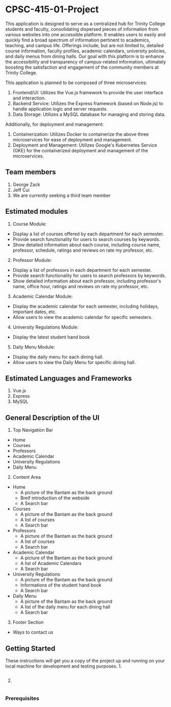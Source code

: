 # CPSC-415-01-Project
This application is designed to serve as a centralized hub for Trinity College students and faculty, consolidating dispersed pieces of information from various websites into one accessible platform. It enables users to easily and quickly find a broad spectrum of information pertinent to academics, teaching, and campus life. Offerings include, but are not limited to, detailed course information, faculty profiles, academic calendars, university policies, and daily menus from dining halls. Our goal with this platform is to enhance the accessibility and transparency of campus-related information, ultimately boosting the satisfaction and engagement of the community members at Trinity College.

This application is planned to be composed of three microservices:
1. Frontend/UI:     Utilizes the Vue.js framework to provide the user interface and interaction.
2. Backend Service: Utilizes the Express framework (based on Node.js) to handle application logic and server requests.
3. Data Storage:    Utilizes a MySQL database for managing and storing data.

Additionally, for deployment and management:
1. Containerization: Utilizes Docker to containerize the above three microservices for ease of deployment and management.
2. Deployment and Management: Utilizes Google's Kubernetes Service (GKE) for the containerized deployment and management of the microservices.

## Team members
1. George Zack
2. Jeff Cui
3. We are currently seeking a third team member

## Estimated modules
1. Course Module:
- Display a list of courses offered by each department for each semester.
- Provide search functionality for users to search courses by keywords.
- Show detailed information about each course, including course name, professor, schedule, ratings and reviews on rate my professor, etc.
2. Professor Module:
- Display a list of professors in each department for each semester.
- Provide search functionality for users to search professors by keywords.
- Show detailed information about each professor, including professor's name, office hour, ratings and reviews on rate my professor, etc.
3. Academic Calendar Module:
- Display the academic calendar for each semester, including holidays, important dates, etc.
- Allow users to view the academic calendar for specific semesters.
4. University Regulations Module:
- Display the latest student hand book 
5. Daily Menu Module:
- Display the daily menu for each dining hall.
- Allow users to view the Daily Menu for specific dining hall.

## Estimated Languages and Frameworks
1. Vue.js
2. Express
3. MySQL

## General Description of the UI
1. Top Navigation Bar
- Home
- Courses
- Professors
- Academic Calendar
- University Regulations
- Daily Menu
2. Content Area
- Home
  - A picture of the Bantam as the back ground
  - Breif introduction of the webside 
  - A Search bar
- Courses
  - A picture of the Bantam as the back ground
  - A list of courses
  - A Search bar
- Professors
  - A picture of the Bantam as the back ground
  - A list of courses
  - A Search bar
- Academic Calendar
  - A picture of the Bantam as the back ground
  - A list of Academic Calendars
  - A Search bar
- University Regulations
  - A picture of the Bantam as the back ground
  - Informations of the student hand book
  - A Search bar
- Daily Menu
  - A picture of the Bantam as the back ground
  - A list of the daily menu for each dining hall
  - A Search bar
3. Footer Section
- Ways to contact us

## Getting Started
These instructions will get you a copy of the project up and running on your local machine for development and testing purposes.
1. 
```

```
2. 
```

```


### Prerequisites


